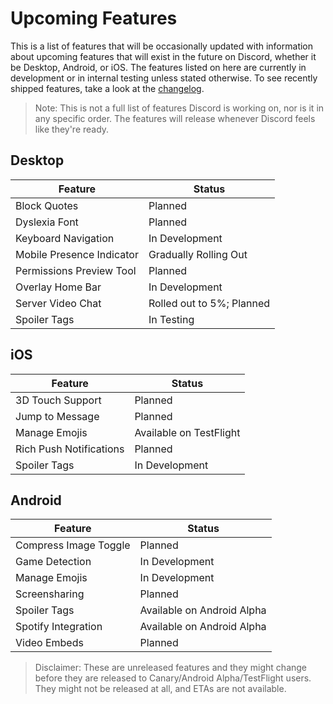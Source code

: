 <!-- TITLE: Upcoming Features -->
<!-- SUBTITLE: A quick summary of Upcoming Features -->

# Upcoming Features
This is a list of features that will be occasionally updated with information about upcoming features that will exist in the future on Discord, whether it be Desktop, Android, or iOS. The features listed on here are currently in development or in internal testing unless stated otherwise. To see recently shipped features, take a look at the [changelog](/changelog).

> Note: This is not a full list of features Discord is working on, nor is it in any specific order. The features will release whenever Discord feels like they're ready.

## Desktop

| Feature |	Status |
|---------|---------|
| Block Quotes | Planned |
| Dyslexia Font | Planned |
| Keyboard Navigation | In Development |
| Mobile Presence Indicator | Gradually Rolling Out |
| Permissions Preview Tool | Planned |
| Overlay Home Bar | In Development |
| Server Video Chat | Rolled out to 5%; Planned |
| Spoiler Tags | In Testing |

## iOS
| Feature | Status	|
|---------|---------|
| 3D Touch Support | Planned |
| Jump to Message | Planned |
| Manage Emojis | Available on TestFlight |
| Rich Push Notifications | Planned |
| Spoiler Tags | In Development |

## Android
| Feature | Status |
|---------|--------|
| Compress Image Toggle | Planned |
| Game Detection | In Development |
| Manage Emojis | In Development |
| Screensharing | Planned |
| Spoiler Tags | Available on Android Alpha |
| Spotify Integration | Available on Android Alpha |
| Video Embeds | Planned |

> Disclaimer: These are unreleased features and they might change before they are released to Canary/Android Alpha/TestFlight users. They might not be released at all, and ETAs are not available.
